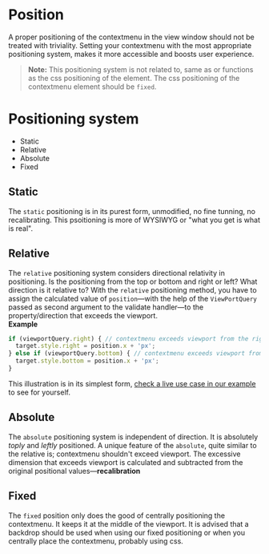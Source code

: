 # Position

A proper positioning of the contextmenu in the view window should not be treated with triviality. Setting your contextmenu with the most appropriate positioning system, makes it more accessible and boosts user experience.

> **Note:** This positioning system is not related to, same as or functions as the css positioning of the element. The css positioning of the contextmenu element should be `fixed`.

# Positioning system

  * Static
  * Relative
  * Absolute
  * Fixed

## Static

The `static` positioning is in its purest form, unmodified, no fine tunning, no recalibrating. This psoitioning is more of WYSIWYG or "what you get is what is real". 

## Relative

The `relative` positioning system considers directional relativity in positioning. Is the positioning from the top or bottom and right or left? What direction is it relative to? With the `relative` positioning method, you have to assign the calculated value of `position`&mdash;with the help of the `ViewPortQuery` passed as second argument to the validate handler&mdash;to the property/direction that exceeds the viewport.  
**Example**
```js
if (viewportQuery.right) { // contextmenu exceeds viewport from the right
  target.style.right = position.x + 'px';
} else if (viewportQuery.bottom) { // contextmenu exceeds viewport from the bottom
  target.style.bottom = position.x + 'px';
}
```
This illustration is in its simplest form, [check a live use case in our example](https://github.com/calebpitan/contextmenu/blob/master/example/js/index.js) to see for yourself.

## Absolute

The `absolute` positioning system is independent of direction. It is absolutely _toply_ and _leftly_ positioned. A unique feature of the `absolute`, quite similar to the relative is; contextmenu shouldn't exceed viewport. The excessive dimension that exceeds viewport is calculated and subtracted from the original positional values&mdash;**recalibration**

## Fixed

The `fixed` position only does the good of centrally positioning the contextmenu. It keeps it at the middle of the viewport. It is advised that a backdrop should be used when using our fixed positioning or when you centrally place the contextmenu, probably using css.
